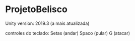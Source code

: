 # ProjetoBelisco

Unity version: 2019.3 (a mais atualizada)

controles do teclado: 
  Setas (andar)
  Spaco (pular)
  G (atacar)
